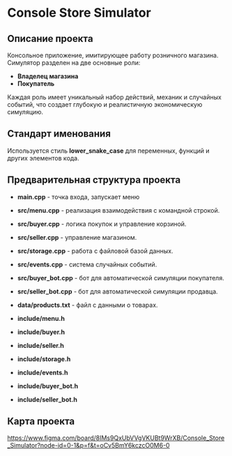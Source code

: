 # Console Store Simulator

## Описание проекта
Консольное приложение, имитирующее работу розничного магазина. Симулятор разделен на две основные роли:
- **Владелец магазина**
- **Покупатель**

Каждая роль имеет уникальный набор действий, механик и случайных событий, что создает глубокую и реалистичную экономическую симуляцию.

## Стандарт именования
Используется стиль **lower_snake_case** для переменных, функций и других элементов кода.

## Предварительная структура проекта
- **main.cpp** - точка входа, запускает меню

- **src/menu.cpp** - реализация взаимодействия с командной строкой.
- **src/buyer.cpp** - логика покупок и управление корзиной.
- **src/seller.cpp** - управление магазином.
- **src/storage.cpp** - работа с файловой базой данных.
- **src/events.cpp** - система случайных событий.
- **src/buyer_bot.cpp** - бот для автоматической симуляции покупателя.
- **src/seller_bot.cpp** - бот для автоматической симуляции продавца.

- **data/products.txt** - файл с данными о товарах.

- **include/menu.h**
- **include/buyer.h**
- **include/seller.h**
- **include/storage.h**
- **include/events.h**
- **include/buyer_bot.h**
- **include/seller_bot.h**

## Карта проекта
https://www.figma.com/board/8IMs9QxUbVVgVKUBt9WrXB/Console_Store_Simulator?node-id=0-1&p=f&t=oCv5BmY6kczcO0M6-0